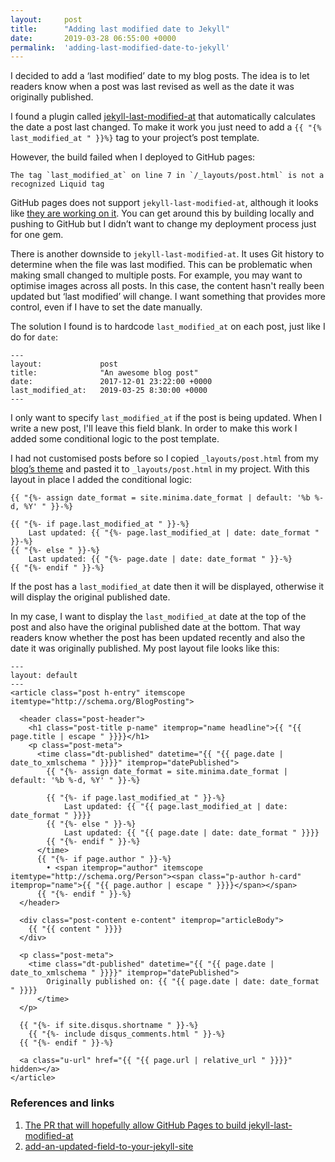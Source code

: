 ```yaml
---
layout:     post
title:      "Adding last modified date to Jekyll"
date:       2019-03-28 06:55:00 +0000
permalink:  'adding-last-modified-date-to-jekyll'
---
```


I decided to add a ‘last modified’ date to my blog posts. The idea is to let readers know when a post was last revised as well as the date it was originally published.

I found a plugin called [jekyll-last-modified-at](https://github.com/gjtorikian/jekyll-last-modified-at) that automatically calculates the date a post last changed. To make it work you just need to add a `{{ "{% last_modified_at " }}%}` tag to your project’s post template.

However, the build failed when I deployed to GitHub pages:

```
The tag `last_modified_at` on line 7 in `/_layouts/post.html` is not a recognized Liquid tag
```

GitHub pages does not support `jekyll-last-modified-at`, although it looks like [they are working on it]( https://github.com/github/pages-gem/pull/119). You can get around this by building locally and pushing to GitHub but I didn’t want to change my deployment process just for one gem.

There is another downside to `jekyll-last-modified-at`. It uses Git history to determine when the file was last modified. This can be problematic when making small changed to multiple posts. For example, you may want to optimise images across all posts. In this case, the content hasn't really been updated but ‘last modified’ will change. I want something that provides more control, even if I have to set the date manually.

The solution I found is to hardcode `last_modified_at` on each post, just like I do for `date`:

```
---
layout:             post
title:              "An awesome blog post"
date:               2017-12-01 23:22:00 +0000
last_modified_at:   2019-03-25 8:30:00 +0000
---
```

I only want to specify `last_modified_at` if the post is being updated. When I write a new post, I'll leave this field blank. In order to make this work I added some conditional logic to the post template.

I had not customised posts before so I copied `_layouts/post.html` from my [blog’s theme](https://github.com/jekyll/minima/) and pasted it to `_layouts/post.html` in my project. With this layout in place I added the conditional logic:

```
{{ "{%- assign date_format = site.minima.date_format | default: '%b %-d, %Y' " }}-%}

{{ "{%- if page.last_modified_at " }}-%}
    Last updated: {{ "{%- page.last_modified_at | date: date_format " }}-%}
{{ "{%- else " }}-%}
    Last updated: {{ "{%- page.date | date: date_format " }}-%}
{{ "{%- endif " }}-%}
```

If the post has a `last_modified_at` date then it will be displayed, otherwise it will display the original published date.

In my case, I want to display the `last_modified_at` date at the top of the post and also have the original published date at the bottom. That way readers know whether the post has been updated recently and also the date it was originally published. My post layout file looks like this:

```
---
layout: default
---
<article class="post h-entry" itemscope itemtype="http://schema.org/BlogPosting">

  <header class="post-header">
    <h1 class="post-title p-name" itemprop="name headline">{{ "{{ page.title | escape " }}}}</h1>
    <p class="post-meta">
      <time class="dt-published" datetime="{{ "{{ page.date | date_to_xmlschema " }}}}" itemprop="datePublished">
        {{ "{%- assign date_format = site.minima.date_format | default: '%b %-d, %Y' " }}-%}

        {{ "{%- if page.last_modified_at " }}-%}
            Last updated: {{ "{{ page.last_modified_at | date: date_format " }}}}
        {{ "{%- else " }}-%}
            Last updated: {{ "{{ page.date | date: date_format " }}}}
        {{ "{%- endif " }}-%}
      </time>
      {{ "{%- if page.author " }}-%}
        • <span itemprop="author" itemscope itemtype="http://schema.org/Person"><span class="p-author h-card" itemprop="name">{{ "{{ page.author | escape " }}}}</span></span>
      {{ "{%- endif " }}-%}
  </header>

  <div class="post-content e-content" itemprop="articleBody">
    {{ "{{ content " }}}}
  </div>

  <p class="post-meta">
    <time class="dt-published" datetime="{{ "{{ page.date | date_to_xmlschema " }}}}" itemprop="datePublished">
        Originally published on: {{ "{{ page.date | date: date_format " }}}}
      </time>
  </p>

  {{ "{%- if site.disqus.shortname " }}-%}
    {{ "{%- include disqus_comments.html " }}-%}
  {{ "{%- endif " }}-%}

  <a class="u-url" href="{{ "{{ page.url | relative_url " }}}}" hidden></a>
</article>
```

### References and links
1. [The PR that will hopefully allow GitHub Pages to build jekyll-last-modified-at](https://github.com/github/pages-gem/pull/119)
2. [add-an-updated-field-to-your-jekyll-site](https://zzz.buzz/2016/02/13/add-an-updated-field-to-your-jekyll-site/)

